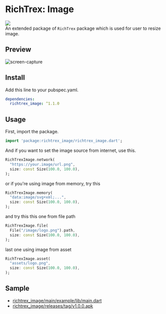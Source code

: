 # RichTrex: Image

<a href='https://pub.dev/packages/richtrex_image'><img src='https://img.shields.io/pub/v/richtrex_image.svg?logo=flutter&color=blue&style=flat-square'/></a></br>
An extended package of `RichTrex` package which is used for user to resize image.

## Preview

![screen-capture](https://user-images.githubusercontent.com/45191605/174998649-18e52eb0-44e6-4e44-a16b-77ae149d0caa.gif)

## Install

Add this line to your pubspec.yaml.

```yaml
dependencies:
  richtrex_image: ^1.1.0
```

## Usage

First, import the package.

```dart
import 'package:richtrex_image/richtrex_image.dart';
```

And if you want to set the image source from internet, use this.

```dart
RichTrexImage.network(
  "https://your.image/url.png",
  size: const Size(100.0, 100.0),
);
```

or if you're using image from memory, try this

```dart
RichTrexImage.memory(
  "data:image/svg+xml;...",
  size: const Size(100.0, 100.0),
);
```

and try this this one from file path

```dart
RichTrexImage.file(
  File("/image/logo.png").path,
  size: const Size(100.0, 100.0),
);
```

last one using image from asset

```dart
RichTrexImage.asset(
  "assets/logo.png",
  size: const Size(100.0, 100.0),
);
```

## Sample

- [richtrex_image/main/example/lib/main.dart](https://github.com/Nialixus/richtrex_image/blob/main/example/lib/main.dart)
- [richtrex_image/releases/tag/v1.0.0.apk](https://github.com/Nialixus/richtrex_image/releases/tag/v1.0.0)
